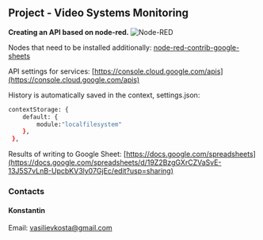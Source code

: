 
<!-- ABOUT THE PROJECT -->
## Project - Video Systems Monitoring

**Creating an API based on node-red.**
![Node-RED](https://img.shields.io/badge/Node--RED-%238F0000.svg?style=for-the-badge&logo=node-red&logoColor=white)

Nodes that need to be installed additionally: [node-red-contrib-google-sheets](https://flows.nodered.org/node/node-red-contrib-google-sheets)

API settings for services: [https://console.cloud.google.com/apis](https://console.cloud.google.com/apis)

History is automatically saved in the context, settings.json:
   ```sh
   contextStorage: {
       default: {
           module:"localfilesystem"
       },
    },
   ```
Results of writing to Google Sheet: [https://docs.google.com/spreadsheets](https://docs.google.com/spreadsheets/d/19Z2BzgGXrCZVaSvE-13J5S7vLnB-UpcbKV3ly07GjEc/edit?usp=sharing)

### Contacts
#### Konstantin
Email: vasilievkosta@gmail.com
